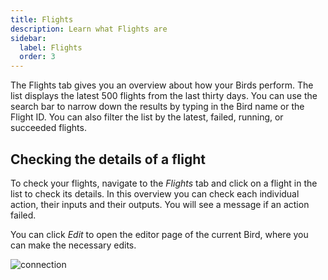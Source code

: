 ```yaml
---
title: Flights
description: Learn what Flights are
sidebar:
  label: Flights
  order: 3
---
```


The Flights tab gives you an overview about how your Birds perform. The list displays the latest 500 flights from the last thirty days. You can use the search bar to narrow down the results by typing in the Bird name or the Flight ID. You can also filter the list by the latest, failed, running, or succeeded flights.

## Checking the details of a flight

To check your flights, navigate to the _Flights_ tab and click on a flight in the list to check its details. In this overview you can check each individual action, their inputs and their outputs. You will see a message if an action failed.

You can click _Edit_ to open the editor page of the current Bird, where you can make the necessary edits.

![connection](~/assets/docs/flight-details.png)
